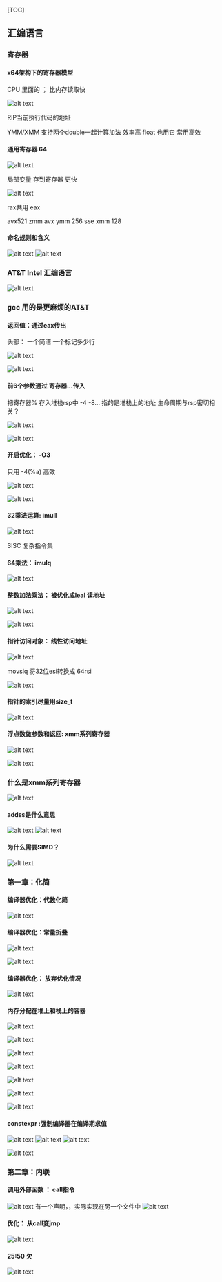 [TOC]


## 汇编语言

### 寄存器
#### x64架构下的寄存器模型

CPU 里面的  ； 比内存读取快

![alt text](image-198.png)

RIP当前执行代码的地址

YMM/XMM  支持两个double一起计算加法  效率高
float 也用它 常用高效
#### 通用寄存器 64
![alt text](image-199.png)

局部变量 存到寄存器 更快

![alt text](image-200.png)

rax共用 eax

avx521 zmm
avx ymm  256
sse xmm 128

#### 命名规则和含义
![alt text](image-215.png)
![alt text](image-216.png)


### AT&T Intel 汇编语言
![alt text](image-201.png)


### gcc 用的是更麻烦的AT&T

#### 返回值：通过eax传出
头部： 一个简洁  一个标记多少行

![alt text](image-202.png)

![alt text](image-203.png)

#### 前6个参数通过 寄存器...传入

把寄存器%  存入堆栈rsp中 -4 -8... 指的是堆栈上的地址
生命周期与rsp密切相关？

![alt text](image-204.png)

![alt text](image-205.png)
 

#### 开启优化： -O3

只用 -4(%a)  高效

![alt text](image-206.png)

![alt text](image-207.png)

#### 32乘法运算: imull

![alt text](image-208.png)

SISC 复杂指令集

#### 64乘法： imulq

![alt text](image-209.png)

#### 整数加法乘法： 被优化成leal  读地址

![alt text](image-211.png)

![alt text](image-212.png)

#### 指针访问对象： 线性访问地址
![alt text](image-213.png)

movslq 将32位esi转换成 64rsi

![alt text](image-214.png)



#### 指针的索引尽量用size_t

![alt text](image-217.png)

#### 浮点数做参数和返回: xmm系列寄存器
![alt text](image-218.png)

![alt text](image-219.png)

### 什么是xmm系列寄存器
![alt text](image-220.png)


#### addss是什么意思
![alt text](image-221.png)
![alt text](image-222.png)

#### 为什么需要SIMD？
![alt text](image-223.png)

### 第一章：化简

#### 编译器优化：代数化简
![alt text](image-224.png)


#### 编译器优化：常量折叠
![alt text](image-225.png)

![alt text](image-226.png)

#### 编译器优化： 放弃优化情况
![alt text](image-227.png)


#### 内存分配在堆上和栈上的容器
![alt text](image-228.png)

![alt text](image-229.png)

![alt text](image-230.png)

![alt text](image-231.png)

![alt text](image-232.png)

![alt text](image-233.png)

![alt text](image-234.png)

#### constexpr :强制编译器在编译期求值
![alt text](image-235.png)
![alt text](image-236.png)
![alt text](image-237.png)

![alt text](image-238.png)

### 第二章：内联

#### 调用外部函数 ： call指令
![alt text](image-239.png)
有一个声明，，实际实现在另一个文件中
![alt text](image-240.png)

#### 优化： 从call变jmp
![alt text](image-241.png)


#### 25:50 欠
![alt text](image-242.png)





